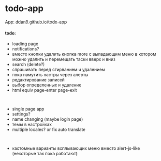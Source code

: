 # todo-app

[App: ddan9.github.io/todo-app](https://ddan9.github.io/todo-app)

#### todo:

- loading page
- notifications?
- вместо кнопки удалить кнопка more с выпадающим меню в котором можно удалить и перемещать таски вверх и вниз
- search (delete?)
- спрашивать перед стирванием и удалением
- пока намутить настры через алерты
- редактирование записей
- выбор определенных и удаление
- html equiv page-enter page-exit

<br/>

- single page app
- settings?
- name changing (maybe login page)
- темы в настройках
- multiple locales? or fix auto translate

<br/>

- кастомные варианты всплывающих меню вместо alert-js-like (некоторые так пока работают)
